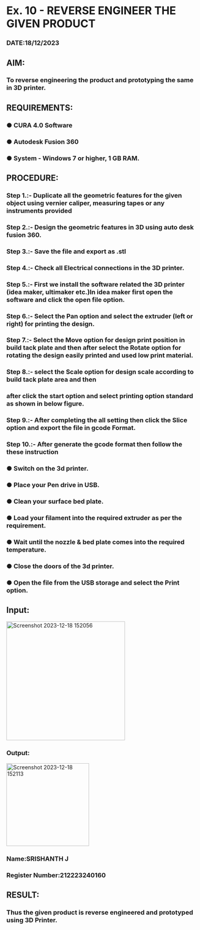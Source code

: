 # Ex. 10 - REVERSE ENGINEER THE GIVEN PRODUCT

### DATE:18/12/2023

## AIM: 
### To reverse engineering the product and prototyping the same in 3D printer.

## REQUIREMENTS:
### ●	CURA 4.0 Software
### ●	 Autodesk Fusion 360
### ●	 System - Windows 7 or higher, 1 GB RAM.

## PROCEDURE:
### Step 1.:- Duplicate all the geometric features for the given object using vernier caliper, measuring tapes or any instruments provided
### Step 2.:- Design the geometric features in 3D using auto desk fusion 360.
### Step 3.:- Save the file and export as .stl
### Step 4.:- Check all Electrical connections in the 3D printer.
### Step 5.:- First we install the software related the 3D printer (idea maker, ultimaker etc.)In idea maker first open the software and click the open file option.
### Step 6.:- Select the Pan option and select the extruder (left or right) for printing the design.
### Step 7.:- Select the Move option for design print position in build tack plate and then after select the Rotate option for rotating the design easily printed and used low print material.
### Step 8.:- select the Scale option for design scale according to build tack plate area and then
### after click the start option and select printing option standard as shown in below figure.
### Step 9.:- After completing the all setting then click the Slice option and export the file in gcode Format.
### Step 10.:- After generate the gcode format then follow the these instruction 
  ###   ●	Switch on the 3d printer.
  ###   ●	Place your Pen drive in USB.
  ###   ●	Clean your surface bed plate.
  ###   ●	Load your filament into the required extruder as per the requirement.
  ###   ●	Wait until the nozzle & bed plate comes into the required temperature.
  ###   ●	Close the doors of the 3d printer.
  ###   ●	Open the file from the USB storage and select the Print option.

## Input:
<img width="310" alt="Screenshot 2023-12-18 152056" src="https://github.com/srishanth2006/Ex.-10---REVERSE-ENGINEER-THE-GIVEN-PRODUCT/assets/150319470/508c393a-2055-4d45-953d-68b1f7593ff3">

### Output:
<img width="216" alt="Screenshot 2023-12-18 152113" src="https://github.com/srishanth2006/Ex.-10---REVERSE-ENGINEER-THE-GIVEN-PRODUCT/assets/150319470/1c0904ae-49f5-463f-a174-399a797d7414">


### Name:SRISHANTH J
### Register Number:212223240160

## RESULT:
###   Thus the given product is reverse engineered and prototyped using 3D Printer.
